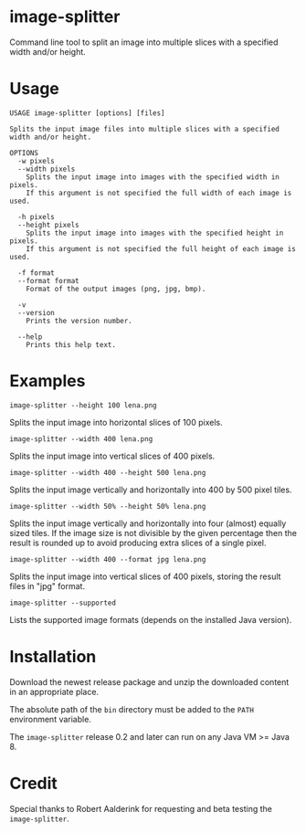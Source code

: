 # image-splitter
Command line tool to split an image into multiple slices with a specified width and/or height.


# Usage

```
USAGE image-splitter [options] [files]

Splits the input image files into multiple slices with a specified width and/or height.

OPTIONS
  -w pixels
  --width pixels
    Splits the input image into images with the specified width in pixels.
    If this argument is not specified the full width of each image is used.

  -h pixels
  --height pixels
    Splits the input image into images with the specified height in pixels.
    If this argument is not specified the full height of each image is used.

  -f format
  --format format
    Format of the output images (png, jpg, bmp).

  -v
  --version
    Prints the version number.

  --help
    Prints this help text.
```

# Examples

```shell
image-splitter --height 100 lena.png
```
Splits the input image into horizontal slices of 100 pixels.

```shell
image-splitter --width 400 lena.png
```
Splits the input image into vertical slices of 400 pixels.

```shell
image-splitter --width 400 --height 500 lena.png
```
Splits the input image vertically and horizontally into 400 by 500 pixel tiles.

```shell
image-splitter --width 50% --height 50% lena.png
```
Splits the input image vertically and horizontally into four (almost) equally sized tiles.
If the image size is not divisible by the given percentage then the result is rounded up
to avoid producing extra slices of a single pixel.

```shell
image-splitter --width 400 --format jpg lena.png
```
Splits the input image into vertical slices of 400 pixels, storing the result files in "jpg" format.

```shell
image-splitter --supported
```
Lists the supported image formats (depends on the installed Java version).

# Installation

Download the newest release package and unzip the downloaded content in an appropriate place.

The absolute path of the `bin` directory must be added to the `PATH` environment variable.

The `image-splitter` release 0.2 and later can run on any Java VM >= Java 8.

# Credit

Special thanks to Robert Aalderink for requesting and beta testing the `image-splitter`.
